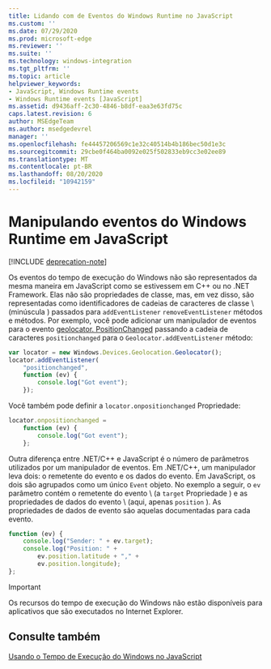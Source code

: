 ```yaml
---
title: Lidando com de Eventos do Windows Runtime no JavaScript
ms.custom: ''
ms.date: 07/29/2020
ms.prod: microsoft-edge
ms.reviewer: ''
ms.suite: ''
ms.technology: windows-integration
ms.tgt_pltfrm: ''
ms.topic: article
helpviewer_keywords:
- JavaScript, Windows Runtime events
- Windows Runtime events [JavaScript]
ms.assetid: d9436aff-2c30-4846-b8df-eaa3e63fd75c
caps.latest.revision: 6
author: MSEdgeTeam
ms.author: msedgedevrel
manager: ''
ms.openlocfilehash: fe44457206569c1e32c40514b4b186bec50d1e3c
ms.sourcegitcommit: 29cbe0f464ba0092e025f502833eb9cc3e02ee89
ms.translationtype: MT
ms.contentlocale: pt-BR
ms.lasthandoff: 08/20/2020
ms.locfileid: "10942159"
---
```

# Manipulando eventos do Windows Runtime em JavaScript  

[!INCLUDE [deprecation-note](../includes/legacy-edge-note.md)]  

Os eventos do tempo de execução do Windows não são representados da mesma maneira em JavaScript como se estivessem em C++ ou no .NET Framework.  Elas não são propriedades de classe, mas, em vez disso, são representadas como identificadores de cadeias de caracteres de classe \ (minúscula \) passados para `addEventListener` `removeEventListener` métodos e métodos.  Por exemplo, você pode adicionar um manipulador de eventos para o evento [geolocator. PositionChanged][UwpWindowsGeolocationGeolocatorDevicesPositionChanged] passando a cadeia de caracteres `positionchanged` para o `Geolocator.addEventListener` método:  

```javascript  
var locator = new Windows.Devices.Geolocation.Geolocator();
locator.addEventListener(
    "positionchanged",
    function (ev) {
        console.log("Got event");
    });
```  

Você também pode definir a `locator.onpositionchanged` Propriedade:  

```javascript
locator.onpositionchanged =
    function (ev) {
        console.log("Got event");
    };
```  

Outra diferença entre .NET/C++ e JavaScript é o número de parâmetros utilizados por um manipulador de eventos.  Em .NET/C++, um manipulador leva dois: o remetente do evento e os dados do evento.  Em JavaScript, os dois são agrupados como um único `Event` objeto.  No exemplo a seguir, o `ev` parâmetro contém o remetente do evento \ (a `target` Propriedade \) e as propriedades de dados do evento \ (aqui, apenas `position` \).  As propriedades de dados de evento são aquelas documentadas para cada evento.  

```javascript
function (ev) {
    console.log("Sender: " + ev.target);
    console.log("Position: " +
        ev.position.latitude + "," +
        ev.position.longitude);
};
```  

> [!IMPORTANT]
> Os recursos do tempo de execução do Windows não estão disponíveis para aplicativos que são executados no Internet Explorer.  

## Consulte também  

[Usando o Tempo de Execução do Windows no JavaScript][WindowsRuntimeJavascript]  

 <!-- links -->  

[WindowsRuntimeJavascript]: ./using-the-windows-runtime-in-javascript.md "Usar o tempo de execução do Windows em JavaScript | Documentos da Microsoft"  

[UwpWindowsGeolocationGeolocatorDevicesPositionChanged]: /uwp/api/Windows.Devices.Geolocation.Geolocator#Windows_Devices_Geolocation_Geolocator_PositionChanged "Classe geolocator | Documentos da Microsoft"  
